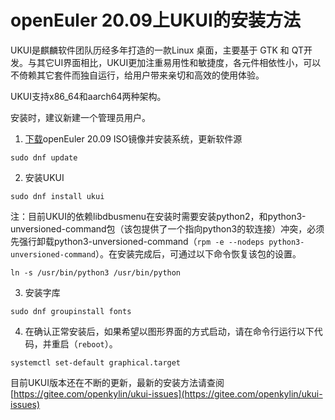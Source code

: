 # openEuler 20.09上UKUI的安装方法
UKUI是麒麟软件团队历经多年打造的一款Linux 桌面，主要基于 GTK 和 QT开发。与其它UI界面相比，UKUI更加注重易用性和敏捷度，各元件相依性小，可以不倚赖其它套件而独自运行，给用户带来亲切和高效的使用体验。

UKUI支持x86_64和aarch64两种架构。

安装时，建议新建一个管理员用户。

1. [下载](https://openeuler.org/zh/download/)openEuler 20.09 ISO镜像并安装系统，更新软件源
```
sudo dnf update
```
2. 安装UKUI
```
sudo dnf install ukui
```
注：目前UKUI的依赖libdbusmenu在安装时需要安装python2，和python3-unversioned-command包（该包提供了一个指向python3的软连接）冲突，必须先强行卸载python3-unversioned-command（`rpm -e --nodeps python3-unversioned-command`）。在安装完成后，可通过以下命令恢复该包的设置。
```
ln -s /usr/bin/python3 /usr/bin/python
```
3. 安装字库
```
sudo dnf groupinstall fonts
```

4. 在确认正常安装后，如果希望以图形界面的方式启动，请在命令行运行以下代码，并重启（`reboot`）。
```
systemctl set-default graphical.target
```
目前UKUI版本还在不断的更新，最新的安装方法请查阅[https://gitee.com/openkylin/ukui-issues](https://gitee.com/openkylin/ukui-issues)
